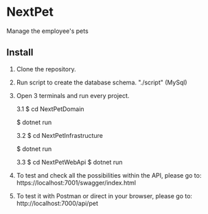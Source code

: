 # NextPet
Manage the employee's pets

## Install
1. Clone the repository.

2. Run script to create the database schema. "./script" (MySql)

3. Open 3 terminals and run every project.

    3.1
      $ cd NextPetDomain 

      $ dotnet run

    3.2
      $ cd NextPetInfrastructure 

      $ dotnet run

    3.3
      $ cd NextPetWebApi 
      $ dotnet run


4. To test and check all the possibilities within the API, please go to:
    https://localhost:7001/swagger/index.html
    
5. To test it with Postman or direct in your browser, please go to:
    http://localhost:7000/api/pet

